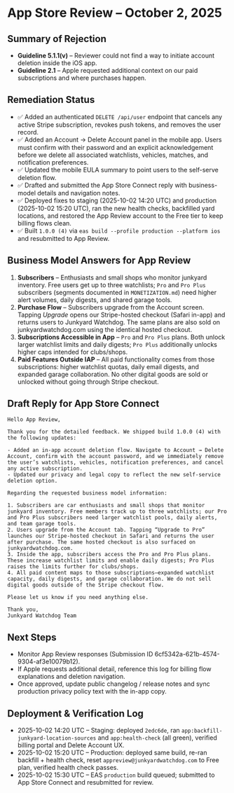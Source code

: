 <!-- build-log
{
  "slug": "app-store-review-2025-10-02",
  "logged_at": "2025-10-02T15:30:00Z",
  "phase": "Launch",
  "category": "release",
  "project": "junkyard-watchdog",
  "title": "Account deletion remediation resubmitted to App Review",
  "description": "Added a self-serve account deletion flow, refreshed mobile legal copy, and resubmitted iOS build 1.0.0 (4) with the required business-model answers.",
  "agent_contribution": "Agents implemented the authenticated deletion endpoint, the mobile delete-account UI, and drafted the App Review business-model response.",
  "review_notes": "Verified staging and production deploys, reset the review account to Free, and queued the 1.0.0 (4) submission under ID 6cf5342a-621b-4574-9304-af3e10079b12.",
  "links": {
    "notes": "docs/notes/app-store-review-2025-10-02"
  },
  "public_visibility": true
}
-->

# App Store Review – October 2, 2025

## Summary of Rejection
- **Guideline 5.1.1(v)** – Reviewer could not find a way to initiate account deletion inside the iOS app.
- **Guideline 2.1** – Apple requested additional context on our paid subscriptions and where purchases happen.

## Remediation Status
- ✅ Added an authenticated `DELETE /api/user` endpoint that cancels any active Stripe subscription, revokes push tokens, and removes the user record.
- ✅ Added an Account → Delete Account panel in the mobile app. Users must confirm with their password and an explicit acknowledgement before we delete all associated watchlists, vehicles, matches, and notification preferences.
- ✅ Updated the mobile EULA summary to point users to the self-serve deletion flow.
- ✅ Drafted and submitted the App Store Connect reply with business-model details and navigation notes.
- ✅ Deployed fixes to staging (2025-10-02 14:20 UTC) and production (2025-10-02 15:20 UTC), ran the new health checks, backfilled yard locations, and restored the App Review account to the Free tier to keep billing flows clean.
- ✅ Built `1.0.0 (4)` via `eas build --profile production --platform ios` and resubmitted to App Review.

## Business Model Answers for App Review
1. **Subscribers** – Enthusiasts and small shops who monitor junkyard inventory. Free users get up to three watchlists; `Pro` and `Pro Plus` subscribers (segments documented in `MONETIZATION.md`) need higher alert volumes, daily digests, and shared garage tools.
2. **Purchase Flow** – Subscribers upgrade from the Account screen. Tapping *Upgrade* opens our Stripe-hosted checkout (Safari in-app) and returns users to Junkyard Watchdog. The same plans are also sold on junkyardwatchdog.com using the identical hosted checkout.
3. **Subscriptions Accessible in App** – `Pro` and `Pro Plus` plans. Both unlock larger watchlist limits and daily digests; `Pro Plus` additionally unlocks higher caps intended for clubs/shops.
4. **Paid Features Outside IAP** – All paid functionality comes from those subscriptions: higher watchlist quotas, daily email digests, and expanded garage collaboration. No other digital goods are sold or unlocked without going through Stripe checkout.

## Draft Reply for App Store Connect
```
Hello App Review,

Thank you for the detailed feedback. We shipped build 1.0.0 (4) with the following updates:

- Added an in-app account deletion flow. Navigate to Account → Delete Account, confirm with the account password, and we immediately remove the user’s watchlists, vehicles, notification preferences, and cancel any active subscription.
- Updated our privacy and legal copy to reflect the new self-service deletion option.

Regarding the requested business model information:

1. Subscribers are car enthusiasts and small shops that monitor junkyard inventory. Free members track up to three watchlists; our Pro and Pro Plus subscribers need larger watchlist pools, daily alerts, and team garage tools.
2. Users upgrade from the Account tab. Tapping “Upgrade to Pro” launches our Stripe-hosted checkout in Safari and returns the user after purchase. The same hosted checkout is also surfaced on junkyardwatchdog.com.
3. Inside the app, subscribers access the Pro and Pro Plus plans. These increase watchlist limits and enable daily digests; Pro Plus raises the limits further for clubs/shops.
4. All paid content maps to those subscriptions—expanded watchlist capacity, daily digests, and garage collaboration. We do not sell digital goods outside of the Stripe checkout flow.

Please let us know if you need anything else.

Thank you,
Junkyard Watchdog Team
```

## Next Steps
- Monitor App Review responses (Submission ID 6cf5342a-621b-4574-9304-af3e10079b12).
- If Apple requests additional detail, reference this log for billing flow explanations and deletion navigation.
- Once approved, update public changelog / release notes and sync production privacy policy text with the in-app copy.

## Deployment & Verification Log
- 2025-10-02 14:20 UTC – Staging: deployed `2edc6de`, ran `app:backfill-junkyard-location-sources` and `app:health-check` (all green), verified billing portal and Delete Account UX.
- 2025-10-02 15:20 UTC – Production: deployed same build, re-ran backfill + health check, reset `appreview@junkyardwatchdog.com` to Free plan, verified health check passes.
- 2025-10-02 15:30 UTC – EAS `production` build queued; submitted to App Store Connect and resubmitted for review.
